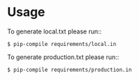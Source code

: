 # Usage

To generate local.txt please run::

    $ pip-compile requirements/local.in

To generate production.txt please run::

    $ pip-compile requirements/production.in
